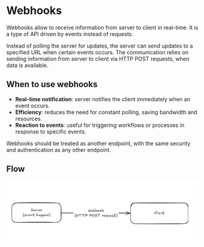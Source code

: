 # Webhooks

Webhooks allow to receive information from server to client in real-time. It is
a type of API driven by events instead of requests.

Instead of polling the server for updates, the server can send updates to a
specified URL when certain events occurs. The communication relies on sending
information from server to client via HTTP POST requests, when data is
available.

## When to use webhooks

- **Real-time notification**: server notifies the client immediately when an
  event occurs.
- **Efficiency**: reduces the need for constant polling, saving bandwidth and
  resources.
- **Reaction to events**: useful for triggering workflows or processes in
  response to specific events.

Webhooks should be treated as another endpoint, with the same security and
authentication as any other endpoint.

## Flow

![How webhooks work](../../assets/img/webhooks.png)
